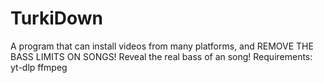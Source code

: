 # TurkiDown
A program that can install videos from many platforms, and REMOVE THE BASS LIMITS ON SONGS!
Reveal the real bass of an song!
Requirements:
yt-dlp
ffmpeg
